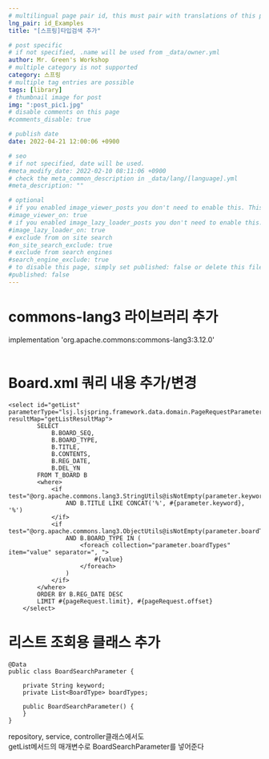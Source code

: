 ```yaml
---
# multilingual page pair id, this must pair with translations of this page. (This name must be unique)
lng_pair: id_Examples
title: "[스프링]타입검색 추가"

# post specific
# if not specified, .name will be used from _data/owner.yml
author: Mr. Green's Workshop
# multiple category is not supported
category: 스프링
# multiple tag entries are possible
tags: [library]
# thumbnail image for post
img: ":post_pic1.jpg"
# disable comments on this page
#comments_disable: true

# publish date
date: 2022-04-21 12:00:06 +0900

# seo
# if not specified, date will be used.
#meta_modify_date: 2022-02-10 08:11:06 +0900
# check the meta_common_description in _data/lang/[language].yml
#meta_description: ""

# optional
# if you enabled image_viewer_posts you don't need to enable this. This is only if image_viewer_posts = false
#image_viewer_on: true
# if you enabled image_lazy_loader_posts you don't need to enable this. This is only if image_lazy_loader_posts = false
#image_lazy_loader_on: true
# exclude from on site search
#on_site_search_exclude: true
# exclude from search engines
#search_engine_exclude: true
# to disable this page, simply set published: false or delete this file
#published: false
---
```


<!-- outline-start -->

<!-- outline-end -->

# commons-lang3 라이브러리 추가
implementation 'org.apache.commons:commons-lang3:3.12.0'   
<br/>

# Board.xml 쿼리 내용 추가/변경
```
<select id="getList" parameterType="lsj.lsjspring.framework.data.domain.PageRequestParameter" resultMap="getListResultMap">
        SELECT
            B.BOARD_SEQ,
            B.BOARD_TYPE,
            B.TITLE,
            B.CONTENTS,
            B.REG_DATE,
            B.DEL_YN
        FROM T_BOARD B
        <where>
            <if test="@org.apache.commons.lang3.StringUtils@isNotEmpty(parameter.keyword)">
                AND B.TITLE LIKE CONCAT('%', #{parameter.keyword}, '%')
            </if>
            <if test="@org.apache.commons.lang3.ObjectUtils@isNotEmpty(parameter.boardTypes)">
                AND B.BOARD_TYPE IN (
                    <foreach collection="parameter.boardTypes" item="value" separator=", ">
                        #{value}
                    </foreach>
                )
            </if>
        </where>
        ORDER BY B.REG_DATE DESC
        LIMIT #{pageRequest.limit}, #{pageRequest.offset}
    </select>
```

# 리스트 조회용 클래스 추가   
```
@Data
public class BoardSearchParameter {

    private String keyword;
    private List<BoardType> boardTypes;

    public BoardSearchParameter() {
    }
}
```
repository, service, controller클래스에서도   
getList메서드의 매개변수로 BoardSearchParameter를 넣어준다   
   
   <br/>




